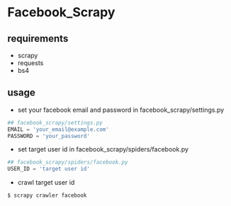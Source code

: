# Facebook_Scrapy
## requirements
- scrapy
- requests
- bs4

## usage
- set your facebook email and password in facebook_scrapy/settings.py
```python
## facebook_scrapy/settings.py
EMAIL = 'your_email@example.com'
PASSWORD = 'your_password'
```
- set target user id in facebook_scrapy/spiders/facebook.py
```python
## facebook_scrapy/spiders/facebook.py
USER_ID = 'target user id'
```
- crawl target user id
```shell
$ scrapy crawler facebook
```